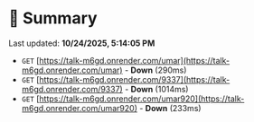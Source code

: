 # 📖 Summary
Last updated: **10/24/2025, 5:14:05 PM**

- `GET` [https://talk-m6gd.onrender.com/umar](https://talk-m6gd.onrender.com/umar) - **Down** (290ms)
- `GET` [https://talk-m6gd.onrender.com/9337](https://talk-m6gd.onrender.com/9337) - **Down** (1014ms)
- `GET` [https://talk-m6gd.onrender.com/umar920](https://talk-m6gd.onrender.com/umar920) - **Down** (233ms)
